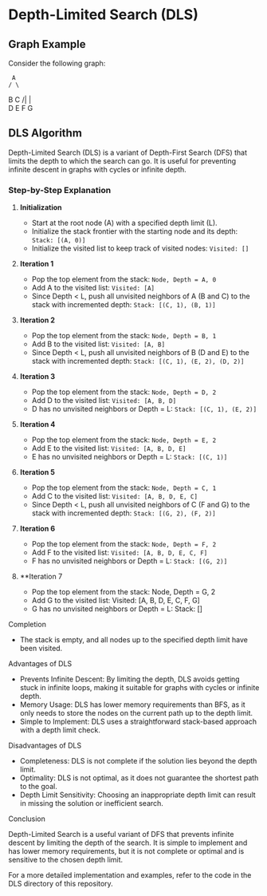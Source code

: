 # Depth-Limited Search (DLS)

## Graph Example
Consider the following graph:

     A
    / \
   B   C
  /|   |\
  D E  F  G


## DLS Algorithm

Depth-Limited Search (DLS) is a variant of Depth-First Search (DFS) that limits the depth to which the search can go. It is useful for preventing infinite descent in graphs with cycles or infinite depth.

### Step-by-Step Explanation

1. **Initialization**
   - Start at the root node (A) with a specified depth limit (L).
   - Initialize the stack frontier with the starting node and its depth: `Stack: [(A, 0)]`
   - Initialize the visited list to keep track of visited nodes: `Visited: []`

2. **Iteration 1**
   - Pop the top element from the stack: `Node, Depth = A, 0`
   - Add A to the visited list: `Visited: [A]`
   - Since Depth < L, push all unvisited neighbors of A (B and C) to the stack with incremented depth: `Stack: [(C, 1), (B, 1)]`

3. **Iteration 2**
   - Pop the top element from the stack: `Node, Depth = B, 1`
   - Add B to the visited list: `Visited: [A, B]`
   - Since Depth < L, push all unvisited neighbors of B (D and E) to the stack with incremented depth: `Stack: [(C, 1), (E, 2), (D, 2)]`

4. **Iteration 3**
   - Pop the top element from the stack: `Node, Depth = D, 2`
   - Add D to the visited list: `Visited: [A, B, D]`
   - D has no unvisited neighbors or Depth = L: `Stack: [(C, 1), (E, 2)]`

5. **Iteration 4**
   - Pop the top element from the stack: `Node, Depth = E, 2`
   - Add E to the visited list: `Visited: [A, B, D, E]`
   - E has no unvisited neighbors or Depth = L: `Stack: [(C, 1)]`

6. **Iteration 5**
   - Pop the top element from the stack: `Node, Depth = C, 1`
   - Add C to the visited list: `Visited: [A, B, D, E, C]`
   - Since Depth < L, push all unvisited neighbors of C (F and G) to the stack with incremented depth: `Stack: [(G, 2), (F, 2)]`

7. **Iteration 6**
   - Pop the top element from the stack: `Node, Depth = F, 2`
   - Add F to the visited list: `Visited: [A, B, D, E, C, F]`
   - F has no unvisited neighbors or Depth = L: `Stack: [(G, 2)]`

8. **Iteration 7
   - Pop the top element from the stack: Node, Depth = G, 2
   - Add G to the visited list: Visited: [A, B, D, E, C, F, G]
   - G has no unvisited neighbors or Depth = L: Stack: []

Completion
   - The stack is empty, and all nodes up to the specified depth limit have been visited.

Advantages of DLS

- Prevents Infinite Descent: By limiting the depth, DLS avoids getting stuck in infinite loops, making it suitable for graphs with cycles or infinite depth.
- Memory Usage: DLS has lower memory requirements than BFS, as it only needs to store the nodes on the current path up to the depth limit.
- Simple to Implement: DLS uses a straightforward stack-based approach with a depth limit check.

Disadvantages of DLS

- Completeness: DLS is not complete if the solution lies beyond the depth limit.
- Optimality: DLS is not optimal, as it does not guarantee the shortest path to the goal.
- Depth Limit Sensitivity: Choosing an inappropriate depth limit can result in missing the solution or inefficient search.

Conclusion

Depth-Limited Search is a useful variant of DFS that prevents infinite descent by limiting the depth of the search. It is simple to implement and has lower memory requirements, but it is not complete or optimal and is sensitive to the chosen depth limit.

For a more detailed implementation and examples, refer to the code in the DLS directory of this repository.
